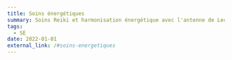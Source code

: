 ```yaml
---
title: Soins énergétiques
summary: Soins Reiki et harmonisation énergétique avec l'antenne de Lecher.
tags:
  - SE
date: 2022-01-01
external_link: /#soins-energetiques
---
```

